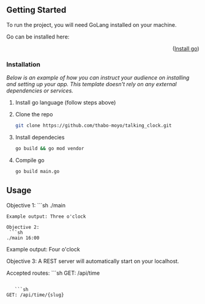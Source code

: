 <!-- GETTING STARTED -->
## Getting Started

To run the project, you will need GoLang installed on your machine.

Go can be installed here: <p align="right">(<a href="https://go.dev/doc/install">Install go</a>)</p>


### Installation

_Below is an example of how you can instruct your audience on installing and setting up your app. This template doesn't rely on any external dependencies or services._

1. Install go language (follow steps above)

2. Clone the repo
   ```sh
   git clone https://github.com/thabo-moyo/talking_clock.git
   ```
3. Install dependecies
   ```sh
   go build && go mod vendor
   ```
4. Compile go
   ```sh
   go build main.go
   ```

<!-- USAGE EXAMPLES -->
## Usage

Objective 1: 
    ```sh
   ./main 
   ```
Example output: Three o'clock

Objective 2: 
    ```sh
   ./main 16:00
   ```
Example output: Four o'clock

Objective 3: 
   A REST server will automatically start on your localhost.
   
   Accepted routes:
    ```sh
   GET: /api/time
   ```
   
      ```sh
   GET: /api/time/{slug}
   ```
